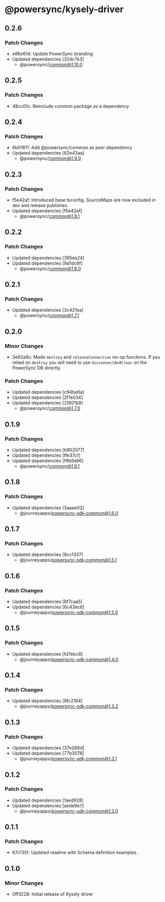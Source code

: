 # @powersync/kysely-driver

## 0.2.6

### Patch Changes

- e86e61d: Update PowerSync branding
- Updated dependencies [32dc7e3]
  - @powersync/common@1.10.0

## 0.2.5

### Patch Changes

- 48cc01c: Reinclude common package as a dependency

## 0.2.4

### Patch Changes

- 6b01811: Add @powersync/common as peer dependency
- Updated dependencies [62e43aa]
  - @powersync/common@1.9.0

## 0.2.3

### Patch Changes

- f5e42af: Introduced base tsconfig. SourceMaps are now excluded in dev and release publishes.
- Updated dependencies [f5e42af]
  - @powersync/common@1.8.1

## 0.2.2

### Patch Changes

- Updated dependencies [395ea24]
- Updated dependencies [9d1dc6f]
  - @powersync/common@1.8.0

## 0.2.1

### Patch Changes

- Updated dependencies [3c421ea]
  - @powersync/common@1.7.1

## 0.2.0

### Minor Changes

- 3e92a9c: Made `destroy` and `releaseConnection` no-op functions. If you relied on `destroy` you will need to use `disconnectAndClear` on the PowerSync DB directly.

### Patch Changes

- Updated dependencies [c94be6a]
- Updated dependencies [2f1e034]
- Updated dependencies [21801b9]
  - @powersync/common@1.7.0

## 0.1.9

### Patch Changes

- Updated dependencies [b902077]
- Updated dependencies [ffe37cf]
- Updated dependencies [f9b9a96]
  - @powersync/common@1.6.1

## 0.1.8

### Patch Changes

- Updated dependencies [3aaee03]
  - @journeyapps/powersync-sdk-common@1.6.0

## 0.1.7

### Patch Changes

- Updated dependencies [8cc1337]
  - @journeyapps/powersync-sdk-common@1.5.1

## 0.1.6

### Patch Changes

- Updated dependencies [8f7caa5]
- Updated dependencies [6c43ec6]
  - @journeyapps/powersync-sdk-common@1.5.0

## 0.1.5

### Patch Changes

- Updated dependencies [fd7ebc8]
  - @journeyapps/powersync-sdk-common@1.4.0

## 0.1.4

### Patch Changes

- Updated dependencies [8fc2164]
  - @journeyapps/powersync-sdk-common@1.3.2

## 0.1.3

### Patch Changes

- Updated dependencies [37e266d]
- Updated dependencies [77b3078]
  - @journeyapps/powersync-sdk-common@1.3.1

## 0.1.2

### Patch Changes

- Updated dependencies [1aed928]
- Updated dependencies [aede9e7]
  - @journeyapps/powersync-sdk-common@1.3.0

## 0.1.1

### Patch Changes

- 67c135f: Updated readme with Schema definition examples.

## 0.1.0

### Minor Changes

- 0ff3228: Initial release of Kysely driver

